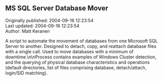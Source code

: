 ## MS SQL Server Database Mover  
Originally published: 2004-09-16 12:23:54  
Last updated: 2004-09-16 12:23:54  
Author: Matt Keranen  
  
A script to automate the movement of databases from one Microsoft SQL Server to another. Designed to detach, copy, and reattach database files with a single call. Used to move databases with a minimum of downtime.\n\nProcess contains examples of Windows Cluster detection, and the querying of physical database characteristics and operations (default directories, list of files comprising database, detach/attach, login/SID matching).
